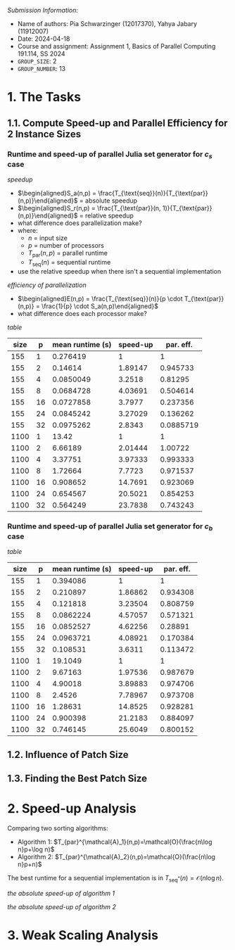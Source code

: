 <!--
to compile this markdown file to a pdf, use the following command:

$ pandoc --read=markdown --write=latex --pdf-engine=xelatex --variable geometry:margin=10mm --variable documentclass:extarticle --variable fontsize:11pt --variable papersize:a4 --output=report.pdf report.md
-->

_Submission Information:_

-   Name of authors: Pia Schwarzinger (12017370), Yahya Jabary (11912007)
-   Date: 2024-04-18
-   Course and assignment: Assignment 1, Basics of Parallel Computing 191.114, SS 2024
-   `GROUP_SIZE`: 2
-   `GROUP_NUMBER`: 13

# 1. The Tasks

## 1.1. Compute Speed-up and Parallel Efficiency for 2 Instance Sizes

### Runtime and speed-up of parallel Julia set generator for $c_s$ case

_speedup_

-   $\begin{aligned}S_a(n,p) = \frac{T_{\text{seq}}(n)}{T_{\text{par}}(n,p)}\end{aligned}$ = absolute speedup
-   $\begin{aligned}S_r(n,p) = \frac{T_{\text{par}}(n, 1)}{T_{\text{par}}(n,p)}\end{aligned}$ = relative speedup
-   what difference does parallelization make?
-   where:
    -   $n$ = input size
    -   $p$ = number of processors
    -   $T_{\text{par}}(n,p)$ = parallel runtime
    -   $T_{\text{seq}}(n)$ = sequential runtime
-   use the relative speedup when there isn't a sequential implementation

_efficiency of parallelization_

-   $\begin{aligned}E(n,p) = \frac{T_{\text{seq}}(n)}{p \cdot T_{\text{par}}(n,p)} = \frac{1}{p} \cdot S_a(n,p)\end{aligned}$
-   what difference does each processor make?

_table_

| size | p   | mean runtime (s) | speed-up | par. eff. |
| ---- | --- | ---------------- | -------- | --------- |
| 155  | 1   | 0.276419         | 1        | 1         |
| 155  | 2   | 0.14614          | 1.89147  | 0.945733  |
| 155  | 4   | 0.0850049        | 3.2518   | 0.81295   |
| 155  | 8   | 0.0684728        | 4.03691  | 0.504614  |
| 155  | 16  | 0.0727858        | 3.7977   | 0.237356  |
| 155  | 24  | 0.0845242        | 3.27029  | 0.136262  |
| 155  | 32  | 0.0975262        | 2.8343   | 0.0885719 |
| 1100 | 1   | 13.42            | 1        | 1         |
| 1100 | 2   | 6.66189          | 2.01444  | 1.00722   |
| 1100 | 4   | 3.37751          | 3.97333  | 0.993333  |
| 1100 | 8   | 1.72664          | 7.7723   | 0.971537  |
| 1100 | 16  | 0.908652         | 14.7691  | 0.923069  |
| 1100 | 24  | 0.654567         | 20.5021  | 0.854253  |
| 1100 | 32  | 0.564249         | 23.7838  | 0.743243  |

### Runtime and speed-up of parallel Julia set generator for $c_b$ case

_table_

| size | p   | mean runtime (s) | speed-up | par. eff. |
| ---- | --- | ---------------- | -------- | --------- |
| 155  | 1   | 0.394086         | 1        | 1         |
| 155  | 2   | 0.210897         | 1.86862  | 0.934308  |
| 155  | 4   | 0.121818         | 3.23504  | 0.808759  |
| 155  | 8   | 0.0862224        | 4.57057  | 0.571321  |
| 155  | 16  | 0.0852527        | 4.62256  | 0.28891   |
| 155  | 24  | 0.0963721        | 4.08921  | 0.170384  |
| 155  | 32  | 0.108531         | 3.6311   | 0.113472  |
| 1100 | 1   | 19.1049          | 1        | 1         |
| 1100 | 2   | 9.67163          | 1.97536  | 0.987679  |
| 1100 | 4   | 4.90018          | 3.89883  | 0.974706  |
| 1100 | 8   | 2.4526           | 7.78967  | 0.973708  |
| 1100 | 16  | 1.28631          | 14.8525  | 0.928281  |
| 1100 | 24  | 0.900398         | 21.2183  | 0.884097  |
| 1100 | 32  | 0.746145         | 25.6049  | 0.800152  |

## 1.2. Influence of Patch Size

## 1.3. Finding the Best Patch Size

# 2. Speed-up Analysis

Comparing two sorting algorithms:

-   Algorithm 1: $T_{par}^{\mathcal{A}_1}(n,p)=\mathcal{O}(\frac{n\log n}p+\log n)$
-   Algorithm 2: $T_{par}^{\mathcal{A}_2}(n,p)=\mathcal{O}(\frac{n\log n}p+n)$

The best runtime for a sequential implementation is in $T_{\text{seq}^*}(n) = \mathcal{O}(n \log n)$.

_the absolute speed-up of algorithm 1_

_the absolute speed-up of algorithm 2_

# 3. Weak Scaling Analysis
